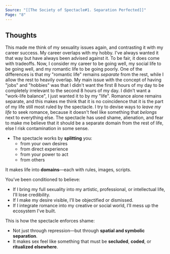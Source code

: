 ```yaml
---
Source: "[[The Society of Spectacle#1. Separation Perfected]]"
Page: "8"
---
```

## Thoughts
This made me think of my sexuality issues again, and contrasting it with my career success. My career overlaps with my hobby. I've always wanted it that way but have always been advised against it. To be fair, it does come with tradeoffs. Now, I consider my career to be going well, my social life to be going well, and my romantic life to be going poorly. One of the differences is that my "romantic life" remains *separate* from the rest, while I allow the rest to heavily overlap. My main issue with the concept of having "jobs" and "hobbies" was that I didn't want the first 8 hours of my day to be completely irrelevant to the second 8 hours of my day. I didn't want a "work-life balance", I just wanted it to by my "life". Romance alone remains separate, and this makes me think that it is no coincidence that it is the part of my life still most ruled by the spectacle. I try to devise ways to *leave my life* to seek romance, because it doesn't feel like something that *belongs* next to everything else. The spectacle has used shame, alienation, and fear to make me believe that it should be a separate domain from the rest of life, else I risk contamination in some sense.

- The spectacle works by **splitting** you:
    - from your own desires
    - from direct experience
    - from your power to act
    - from others

It makes life into **domains**—each with rules, images, scripts.

You’ve been conditioned to believe:
- If I bring my full sexuality into my artistic, professional, or intellectual life, I’ll lose credibility.
- If I make my desire visible, I’ll be objectified or dismissed.
- If I integrate romance into my creative or social world, I’ll mess up the ecosystem I’ve built.

This is how the spectacle enforces shame:
- Not just through repression—but through **spatial and symbolic separation**.
- It makes sex feel like something that must be **secluded**, **coded**, or **ritualized elsewhere**.
